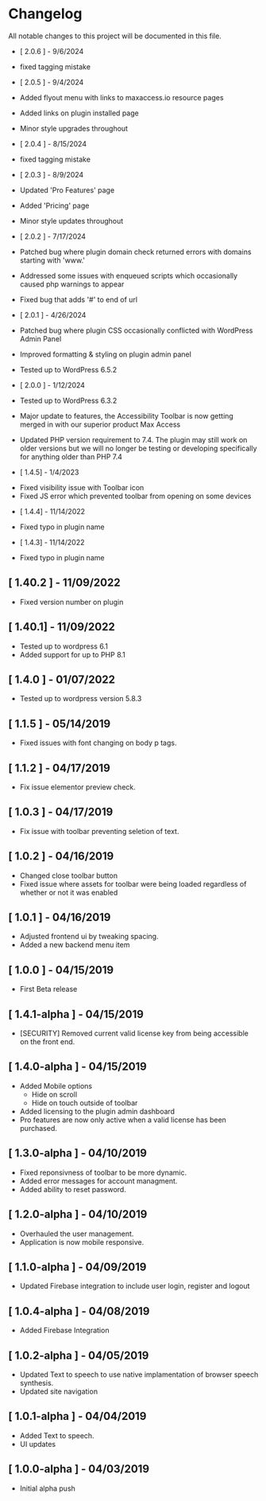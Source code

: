 # Changelog
All notable changes to this project will be documented in this file.

- [ 2.0.6 ] - 9/6/2024
- fixed tagging mistake

- [ 2.0.5 ] - 9/4/2024
- Added flyout menu with links to maxaccess.io resource pages
- Added links on plugin installed page
- Minor style upgrades throughout

- [ 2.0.4 ] - 8/15/2024
- fixed tagging mistake 

- [ 2.0.3 ] - 8/9/2024
- Updated 'Pro Features' page
- Added 'Pricing' page
- Minor style updates throughout

- [ 2.0.2 ] - 7/17/2024
- Patched bug where plugin domain check returned errors with domains starting with 'www.'
- Addressed some issues with enqueued scripts which occasionally caused php warnings to appear
- Fixed bug that adds '#' to end of url

- [ 2.0.1 ] - 4/26/2024
- Patched bug where plugin CSS occasionally conflicted with WordPress Admin Panel
- Improved formatting & styling on plugin admin panel
- Tested up to WordPress 6.5.2

- [ 2.0.0 ] - 1/12/2024
- Tested up to WordPress 6.3.2
- Major update to features, the Accessibility Toolbar is now getting merged in with our superior product Max Access
- Updated PHP version requirement to 7.4. The plugin may still work on older versions but we will no longer be testing or developing specifically for anything older than PHP 7.4

- [ 1.4.5] - 1/4/2023
* Fixed visibility issue with Toolbar icon
* Fixed JS error which prevented toolbar from opening on some devices

- [ 1.4.4] - 11/14/2022
* Fixed typo in plugin name

- [ 1.4.3] - 11/14/2022
* Fixed typo in plugin name

## [ 1.40.2 ] - 11/09/2022
* Fixed version number on plugin

## [ 1.40.1] - 11/09/2022
* Tested up to wordpress 6.1
* Added support for up to PHP 8.1


## [ 1.4.0 ] - 01/07/2022

* Tested up to wordpress version 5.8.3
 

## [ 1.1.5 ] - 05/14/2019

* Fixed issues with font changing on body p tags.

## [ 1.1.2 ] - 04/17/2019

* Fix issue elementor preview check. 

## [ 1.0.3 ] - 04/17/2019

* Fix issue with toolbar preventing seletion of text.

## [ 1.0.2 ] - 04/16/2019

* Changed close toolbar button
* Fixed issue where assets for toolbar were being loaded regardless of whether or not it was enabled

## [ 1.0.1 ] - 04/16/2019

* Adjusted frontend ui by tweaking spacing.
* Added a new backend menu item

## [ 1.0.0 ] - 04/15/2019

* First Beta release
 
## [ 1.4.1-alpha ] - 04/15/2019

* [SECURITY] Removed current valid license key from being accessible on the front end.
 

## [ 1.4.0-alpha ] - 04/15/2019

* Added Mobile options
    - Hide on scroll
    - Hide on touch outside of toolbar
* Added licensing to the plugin admin dashboard
* Pro features are now only active when a valid license has been purchased.


## [ 1.3.0-alpha ] - 04/10/2019

* Fixed reponsivness of toolbar to be more dynamic. 
* Added error messages for account managment.
* Added ability to reset password.


## [ 1.2.0-alpha ] - 04/10/2019

* Overhauled the user management. 
* Application is now mobile responsive.

## [ 1.1.0-alpha ] - 04/09/2019

* Updated Firebase integration to include user login, register and logout


## [ 1.0.4-alpha ] - 04/08/2019

* Added Firebase Integration

## [ 1.0.2-alpha ] - 04/05/2019

* Updated Text to speech to use native implamentation of browser speech synthesis.
* Updated site navigation


## [ 1.0.1-alpha ] - 04/04/2019

* Added Text to speech. 
* UI updates

## [ 1.0.0-alpha ] - 04/03/2019

* Initial alpha push
